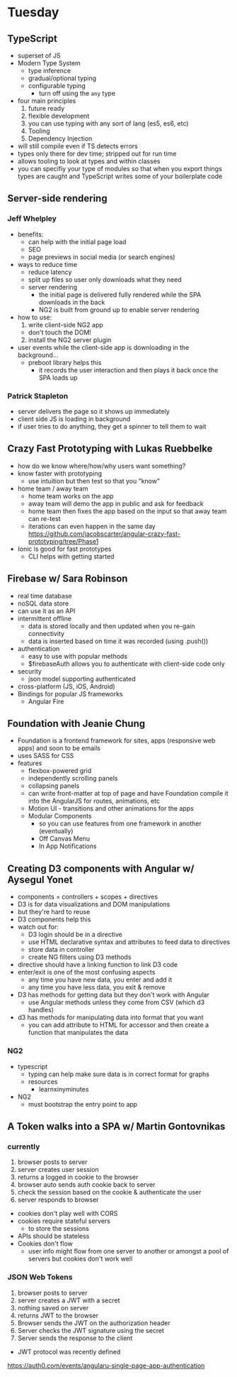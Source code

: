 # Tuesday
## TypeScript
- superset of JS
- Modern Type System
  - type inference
  - gradual/optional typing
  - configurable typing
    - turn off using the `any` type
- four main principles
  1. future ready
  2. flexible development
    1. you can use typing with any sort of lang (es5, es6, etc)
  2. Tooling
  3. Dependency Injection
- will still compile even if TS detects errors
- types only there for dev time; stripped out for run time
- allows tooling to look at types and within classes
- you can specifiy your type of modules so that when you export things types are caught and TypeScript writes some of your boilerplate code

## Server-side rendering
### Jeff Whelpley
- benefits:
  - can help with the initial page load
  - SEO
  - page previews in social media (or search engines)
- ways to reduce time
  - reduce latency
  - split up files so user only downloads what they need
  - server rendering
    - the initial page is delivered fully rendered while the SPA downloads in the back
    - NG2 is built from ground up to enable server rendering
- how to use:
  1. write client-side NG2 app
    - don't touch the DOM!
  2. install the NG2 server plugin
- user events while the client-side app is downloading in the background...
  - preboot library helps this
    - it records the user interaction and then plays it back once the SPA loads up  
### Patrick Stapleton
- server delivers the page so it shows up immediately
- client side JS is loading in background
- if user tries to do anything, they get a spinner to tell them to wait

## Crazy Fast Prototyping with Lukas Ruebbelke
- how do we know where/how/why users want something?
- know faster with prototyping
  - use intuition but then test so that you "know"
- home team / away team
  - home team works on the app
  - away team will demo the app in public and ask for feedback
  - home team then fixes the app based on the input so that away team can re-test
  - iterations can even happen in the same day
https://github.com/jacobscarter/angular-crazy-fast-prototyping/tree/Phase1
- Ionic is good for fast prototypes
  - CLI helps with getting started

## Firebase w/ Sara Robinson
- real time database
- noSQL data store
- can use it as an API
- intermittent offline
  - data is stored locally and then updated when you re-gain connectivity
  - data is inserted based on time it was recorded (using .push())
- authentication
  - easy to use with popular methods
  - $firebaseAuth allows you to authenticate with client-side code only
- security
  - json model supporting authenticated
- cross-platform (JS, iOS, Android)
- Bindings for popular JS frameworks
  - Angular Fire

## Foundation with Jeanie Chung
- Foundation is a frontend framework for sites, apps (responsive web apps) and soon to be emails
- uses SASS for CSS
- features
  - flexbox-powered grid
  - independently scrolling panels
  - collapsing panels
  - can write front-matter at top of page and have Foundation compile it into the AngularJS for routes, animations, etc
  - Motion UI - transitions and other animations for the apps
  - Modular Components
    - so you can use features from one framework in another (eventually)
    - Off Canvas Menu
    - In App Notifications
  
## Creating D3 components with Angular w/ Aysegul Yonet
- components = controllers + scopes + directives
- D3 is for data visualizations and DOM manipulations
- but they're hard to reuse
- D3 components help this
- watch out for:
  - D3 login should be in a directive
  - use HTML declarative syntax and attributes to feed data to directives
  - store data in controller
  - create NG filters using D3 methods
- directive should have a linking function to link D3 code
- enter/exit is one of the most confusing aspects
  - any time you have new data, you enter and add it
  - any time you have less data, you exit & remove
- D3 has methods for getting data but they don't work with Angular
  - use Angular methods unless they come from CSV (which d3 handles)
- d3 has methods for manipulating data into format that you want
  - you can add attribute to HTML for accessor and then create a function that manipulates the data
### NG2
- typescript
  - typing can help make sure data is in correct format for graphs
  - resources
    - learnxinyminutes
- NG2
  - must bootstrap the entry point to app

## A Token walks into a SPA w/ Martin Gontovnikas
### currently
1. browser posts to server
2. server creates user session
3. returns a logged in cookie to the browser
4. browser auto sends auth cookie back to server
5. check the session based on the cookie & authenticate the user
6. server responds to browser

- cookies don't play well with CORS
- cookies require stateful servers
  - to store the sessions
- APIs should be stateless
- Cookies don't flow
  - user info might flow from one server to another or amongst a pool of servers but cookies don't work well

### JSON Web Tokens
1. browser posts to server
2. server creates a JWT with a secret
  3. nothing saved on server
4. returns JWT to the browser
5. Browser sends the JWT on the authorization header
6. Server checks the JWT signature using the secret
7. Server sends the response to the client
- JWT protocol was recently defined

https://auth0.com/events/angularu-single-page-app-authentication
